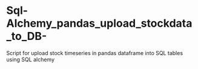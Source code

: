 # Sql-Alchemy_pandas_upload_stockdata_to_DB-
Script for upload stock timeseries in pandas dataframe into SQL tables using SQL alchemy
